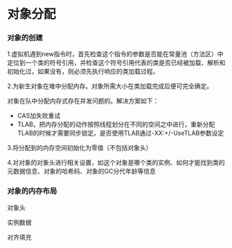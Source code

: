 # 对象分配

### 对象的创建

1.虚拟机遇到new指令时，首先检查这个指令的参数是否能在常量池（方法区）中定位到一个类的符号引用，并检查这个符号引用代表的类是否已经被加载、解析和初始化过，如果没有，则必须先执行响应的类加载过程。

2.为新生对象在堆中分配内存。对象所需大小在类加载完成后便可完全确定。

对象在队中分配内存式存在并发问题的。解决方案如下：

* CAS加失败重试
* TLAB，把内存分配的动作按照线程划分在不同的空间之中进行，重新分配TLAB的时候才需要同步锁定。是否使用TLAB通过-XX:+/-UseTLAB参数设定

3.将分配到的内存空间初始化为零值（不包括对象头）

4.对对象的对象头进行相关设置，如这个对象是哪个类的实例、如何才能找到类的元数据信息、对象的哈希码、对象的GC分代年龄等信息

### 对象的内存布局

对象头

实例数据

对齐填充